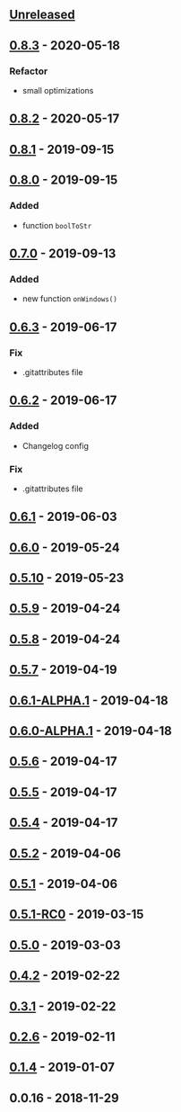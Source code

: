 <a name="unreleased"></a>
## [Unreleased]


<a name="0.8.3"></a>
## [0.8.3] - 2020-05-18
### Refactor
- small optimizations


<a name="0.8.2"></a>
## [0.8.2] - 2020-05-17

<a name="0.8.1"></a>
## [0.8.1] - 2019-09-15

<a name="0.8.0"></a>
## [0.8.0] - 2019-09-15
### Added
- function `boolToStr`


<a name="0.7.0"></a>
## [0.7.0] - 2019-09-13
### Added
- new function `onWindows()`


<a name="0.6.3"></a>
## [0.6.3] - 2019-06-17
### Fix
- .gitattributes file


<a name="0.6.2"></a>
## [0.6.2] - 2019-06-17
### Added
- Changelog config

### Fix
- .gitattributes file


<a name="0.6.1"></a>
## [0.6.1] - 2019-06-03

<a name="0.6.0"></a>
## [0.6.0] - 2019-05-24

<a name="0.5.10"></a>
## [0.5.10] - 2019-05-23

<a name="0.5.9"></a>
## [0.5.9] - 2019-04-24

<a name="0.5.8"></a>
## [0.5.8] - 2019-04-24

<a name="0.5.7"></a>
## [0.5.7] - 2019-04-19

<a name="0.6.1-ALPHA.1"></a>
## [0.6.1-ALPHA.1] - 2019-04-18

<a name="0.6.0-ALPHA.1"></a>
## [0.6.0-ALPHA.1] - 2019-04-18

<a name="0.5.6"></a>
## [0.5.6] - 2019-04-17

<a name="0.5.5"></a>
## [0.5.5] - 2019-04-17

<a name="0.5.4"></a>
## [0.5.4] - 2019-04-17

<a name="0.5.2"></a>
## [0.5.2] - 2019-04-06

<a name="0.5.1"></a>
## [0.5.1] - 2019-04-06

<a name="0.5.1-RC0"></a>
## [0.5.1-RC0] - 2019-03-15

<a name="0.5.0"></a>
## [0.5.0] - 2019-03-03

<a name="0.4.2"></a>
## [0.4.2] - 2019-02-22

<a name="0.3.1"></a>
## [0.3.1] - 2019-02-22

<a name="0.2.6"></a>
## [0.2.6] - 2019-02-11

<a name="0.1.4"></a>
## [0.1.4] - 2019-01-07

<a name="0.0.16"></a>
## 0.0.16 - 2018-11-29

[Unreleased]: https://github.com/alecrabbit/php-helpers/compare/0.8.3...HEAD
[0.8.3]: https://github.com/alecrabbit/php-helpers/compare/0.8.2...0.8.3
[0.8.2]: https://github.com/alecrabbit/php-helpers/compare/0.8.1...0.8.2
[0.8.1]: https://github.com/alecrabbit/php-helpers/compare/0.8.0...0.8.1
[0.8.0]: https://github.com/alecrabbit/php-helpers/compare/0.7.0...0.8.0
[0.7.0]: https://github.com/alecrabbit/php-helpers/compare/0.6.3...0.7.0
[0.6.3]: https://github.com/alecrabbit/php-helpers/compare/0.6.2...0.6.3
[0.6.2]: https://github.com/alecrabbit/php-helpers/compare/0.6.1...0.6.2
[0.6.1]: https://github.com/alecrabbit/php-helpers/compare/0.6.0...0.6.1
[0.6.0]: https://github.com/alecrabbit/php-helpers/compare/0.5.10...0.6.0
[0.5.10]: https://github.com/alecrabbit/php-helpers/compare/0.5.9...0.5.10
[0.5.9]: https://github.com/alecrabbit/php-helpers/compare/0.5.8...0.5.9
[0.5.8]: https://github.com/alecrabbit/php-helpers/compare/0.5.7...0.5.8
[0.5.7]: https://github.com/alecrabbit/php-helpers/compare/0.6.1-ALPHA.1...0.5.7
[0.6.1-ALPHA.1]: https://github.com/alecrabbit/php-helpers/compare/0.6.0-ALPHA.1...0.6.1-ALPHA.1
[0.6.0-ALPHA.1]: https://github.com/alecrabbit/php-helpers/compare/0.5.6...0.6.0-ALPHA.1
[0.5.6]: https://github.com/alecrabbit/php-helpers/compare/0.5.5...0.5.6
[0.5.5]: https://github.com/alecrabbit/php-helpers/compare/0.5.4...0.5.5
[0.5.4]: https://github.com/alecrabbit/php-helpers/compare/0.5.2...0.5.4
[0.5.2]: https://github.com/alecrabbit/php-helpers/compare/0.5.1...0.5.2
[0.5.1]: https://github.com/alecrabbit/php-helpers/compare/0.5.1-RC0...0.5.1
[0.5.1-RC0]: https://github.com/alecrabbit/php-helpers/compare/0.5.0...0.5.1-RC0
[0.5.0]: https://github.com/alecrabbit/php-helpers/compare/0.4.2...0.5.0
[0.4.2]: https://github.com/alecrabbit/php-helpers/compare/0.3.1...0.4.2
[0.3.1]: https://github.com/alecrabbit/php-helpers/compare/0.2.6...0.3.1
[0.2.6]: https://github.com/alecrabbit/php-helpers/compare/0.1.4...0.2.6
[0.1.4]: https://github.com/alecrabbit/php-helpers/compare/0.0.16...0.1.4
